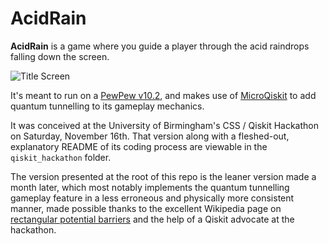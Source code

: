 # AcidRain

**AcidRain** is a game where you guide a player through the acid raindrops falling down the screen.

![Title Screen](titlescreen.gif)

It's meant to run on a [PewPew v10.2](https://pewpew.readthedocs.io/en/latest/pewpew10/overview.html), and makes use of [MicroQiskit](https://github.com/quantumjim/MicroQiskit) to add quantum tunnelling to its gameplay mechanics.

It was conceived at the University of Birmingham's CSS / Qiskit Hackathon on Saturday, November 16th. That version along with a fleshed-out, explanatory README of its coding process are viewable in the `qiskit_hackathon` folder.

The version presented at the root of this repo is the leaner version made a month later, which most notably implements the quantum tunnelling gameplay feature in a less erroneous and physically more consistent manner, made possible thanks to the excellent Wikipedia page on [rectangular potential barriers](https://en.wikipedia.org/wiki/Rectangular_potential_barrier) and the help of a Qiskit advocate at the hackathon.
